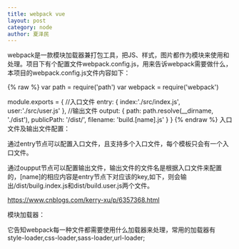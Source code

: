 ```yaml
---
title: webpack vue
layout: post
category: node
author: 夏泽民
---
```

webpack是一款模块加载器兼打包工具，把JS、样式，图片都作为模块来使用和处理。项目下有个配置文件webpack.config.js，用来告诉webpack需要做什么，本项目的webpack.config.js文件内容如下：
<!-- more -->
{% raw %}
var path = require('path')
var webpack = require('webpack')

module.exports = {  //入口文件
  entry: {
    index:'./src/index.js',
    user:'./src/user.js'
  },  //输出文件
  output: {
    path: path.resolve(__dirname, './dist'),
    publicPath: '/dist/',
    filename: 'build.[name].js'
  }
}
{% endraw %}
入口文件及输出文件配置：

通过entry节点可以配置入口文件，且支持多个入口文件，每个模板只会有一个入口文件。

通过oupput节点可以配置输出文件，输出文件的文件名是根据入口文件来配置的，[name]的相应内容是entry节点下对应该的key,如下，则会输出/dist/builg.index.js和dist/build.user.js两个文件。

https://www.cnblogs.com/kerry-xu/p/6357368.html

模块加载器：

它告知webpack每一种文件都需要使用什么加载器来处理，常用的加载器有style-loader,css-loader,sass-loader,url-loader;

